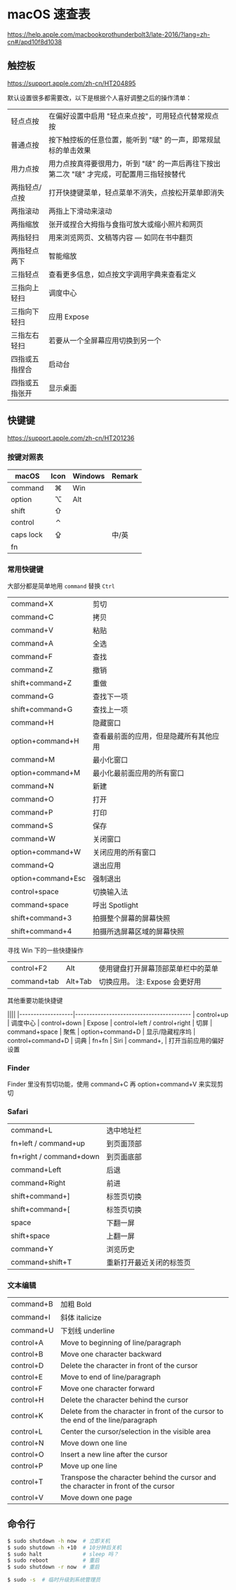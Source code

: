 # macOS 速查表

https://help.apple.com/macbookprothunderbolt3/late-2016/?lang=zh-cn#/apd10f8d1038


## 触控板

https://support.apple.com/zh-cn/HT204895

默认设置很多都需要改，以下是根据个人喜好调整之后的操作清单：

|||
|----------|--------------------------------------------------------------------------------------------
| 轻点点按 | 在偏好设置中启用 "轻点来点按"，可用轻点代替常规点按
| 普通点按 | 按下触控板的任意位置，能听到 "啵" 的一声，即常规鼠标的单击效果
| 用力点按 | 用力点按真得要很用力，听到 "啵" 的一声后再往下按出第二次 "啵" 才完成，可配置用三指轻按替代
| 两指轻点/点按 | 打开快捷键菜单，轻点菜单不消失，点按松开菜单即消失
| 两指滚动 | 两指上下滑动来滚动
| 两指缩放 | 张开或捏合大拇指与食指可放大或缩小照片和网页
| 两指轻扫 | 用来浏览网页、文稿等内容 — 如同在书中翻页
| 两指轻点两下 | 智能缩放
| 三指轻点     | 查看更多信息，如点按文字调用字典来查看定义
| 三指向上轻扫 | 调度中心
| 三指向下轻扫 | 应用 Expose
| 三指左右轻扫 | 若要从一个全屏幕应用切换到另一个
| 四指或五指捏合 | 启动台
| 四指或五指张开 | 显示桌面


## 快键键

https://support.apple.com/zh-cn/HT201236

### 按键对照表

|  macOS   | Icon | Windows | Remark
|----------|:----:|---------|---------
| command  |  ⌘   |   Win   ||
| option   |  ⌥   |   Alt   ||
| shift    |  ⇧   |         ||
| control  |  ⌃   |         ||
| caps lock|  ⇪   |         | 中/英
| fn       |      |         |||

### 常用快键键

大部分都是简单地用 `command` 替换 `Ctrl`

|||
|-----------|---------------------------------------------------------------------- 
| command+X | 剪切
| command+C | 拷贝
| command+V | 粘贴
| command+A | 全选
| command+F | 查找
| command+Z | 撤销
| shift+command+Z  | 重做
| command+G | 查找下一项
| shift+command+G  | 查找上一项
| command+H | 隐藏窗口
| option+command+H | 查看最前面的应用，但是隐藏所有其他应用
| command+M | 最小化窗口
| option+command+M | 最小化最前面应用的所有窗口
| command+N | 新建
| command+O | 打开
| command+P | 打印
| command+S | 保存
| command+W | 关闭窗口
| option+command+W | 关闭应用的所有窗口
| command+Q | 退出应用
| option+command+Esc | 强制退出
| control+space | 切换输入法
| command+space | 呼出 Spotlight
| shift+command+3    | 拍摄整个屏幕的屏幕快照
| shift+command+4    | 拍摄所选屏幕区域的屏幕快照

寻找 Win 下的一些快捷操作

||||
|-------------|----------------|--------------------------
| control+F2  | Alt            | 使用键盘打开屏幕顶部菜单栏中的菜单
| command+tab | Alt+Tab        | 切换应用。 注: Expose 会更好用

其他重要功能快捷键

||||
|-------------------|-----------------------------------------
| control+up        | 调度中心
| control+down      | Expose
| control+left / control+right | 切屏
| command+space     | 聚焦
| option+command+D  | 显示/隐藏程序坞
| control+command+D | 词典
| fn+fn             | Siri
| command+,         | 打开当前应用的偏好设置

### Finder

Finder 里没有剪切功能，使用 command+C 再 option+command+V 来实现剪切

### Safari

|||
|-----------------|---------------------------------
| command+L       | 选中地址栏
| fn+left / command+up    | 到页面顶部
| fn+right / command+down | 到页面底部
| command+Left    | 后退
| command+Right   | 前进
| shift+command+] | 标签页切换
| shift+command+[ | 标签页切换
| space           | 下翻一屏
| shift+space     | 上翻一屏
| command+Y       | 浏览历史
| command+shift+T | 重新打开最近关闭的标签页

### 文本编辑

|||
|-------------|---------------------------------
| command+B   | 加粗 Bold
| command+I   | 斜体 italicize
| command+U   | 下划线 underline
| control+A   | Move to beginning of line/paragraph
| control+B   | Move one character backward
| control+D   | Delete the character in front of the cursor
| control+E   | Move to end of line/paragraph
| control+F   | Move one character forward
| control+H   | Delete the character behind the cursor
| control+K   | Delete from the character in front of the cursor to the end of the line/paragraph
| control+L   | Center the cursor/selection in the visible area
| control+N   | Move down one line
| control+O   | Insert a new line after the cursor
| control+P   | Move up one line
| control+T   | Transpose the character behind the cursor and the character in front of the cursor
| control+V   | Move down one page

## 命令行

```bash
$ sudo shutdown -h now  # 立即关机
$ sudo shutdown -h +10  # 10分钟后关机
$ sudo halt             # sleep 吗？
$ sudo reboot           # 重启
$ sudo shutdown -r now  # 重启

$ sudo -s  # 临时升级到系统管理员
```


